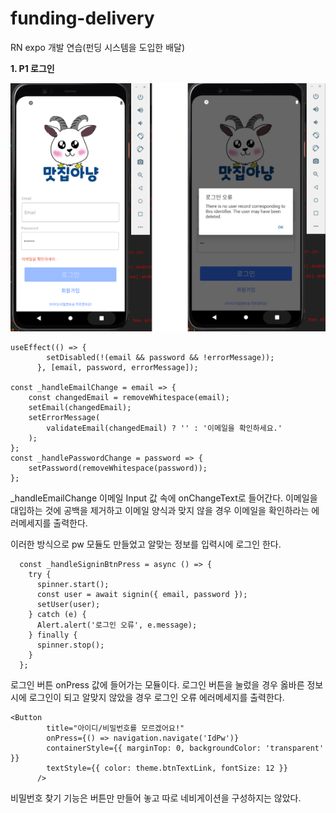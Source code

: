 # funding-delivery
RN expo 개발 연습(펀딩 시스템을 도입한 배달)




**1. P1 로그인**


![로그인](로그인.PNG)


```
useEffect(() => {
        setDisabled(!(email && password && !errorMessage));
      }, [email, password, errorMessage]);

const _handleEmailChange = email => {
    const changedEmail = removeWhitespace(email);
    setEmail(changedEmail);
    setErrorMessage(
        validateEmail(changedEmail) ? '' : '이메일을 확인하세요.'
    );
};
const _handlePasswordChange = password => {
    setPassword(removeWhitespace(password));
};
```

_handleEmailChange 이메일 Input 값 속에 onChangeText로 들어간다.
이메일을 대입하는 것에 공백을 제거하고 이메일 양식과 맞지 않을 경우
이메일을 확인하라는 에러메세지를 출력한다.

이러한 방식으로 pw 모듈도 만들었고 알맞는 정보를 입력시에 로그인 한다.

```
  const _handleSigninBtnPress = async () => {
    try {
      spinner.start();
      const user = await signin({ email, password });
      setUser(user);
    } catch (e) {
      Alert.alert('로그인 오류', e.message);
    } finally {
      spinner.stop();
    }
  };
  ```
  
  로그인 버튼 onPress 값에 들어가는 모듈이다.
  로그인 버튼을 눌렀을 경우 옳바른 정보시에 로그인이 되고
  알맞지 않았을 경우 로그인 오류 에러메세지를 출력한다.
  
  ```
  <Button
          title="아이디/비밀번호를 모르겠어요!"
          onPress={() => navigation.navigate('IdPw')}
          containerStyle={{ marginTop: 0, backgroundColor: 'transparent' }}
          textStyle={{ color: theme.btnTextLink, fontSize: 12 }}
        />
  ```
  
  비밀번호 찾기 기능은 버튼만 만들어 놓고 따로 네비게이션을 구성하지는 않았다.
  
  

